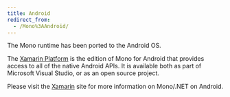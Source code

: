 ```yaml
---
title: Android
redirect_from:
  - /Mono%3AAndroid/
---
```


The Mono runtime has been ported to the Android OS.

The [Xamarin Platform](https://visualstudio.microsoft.com/xamarin/) is the edition of
Mono for Android that provides access to all of the native Android
APIs.  It is available both as part of Microsoft Visual Studio, or as
an open source project.

Please visit the [Xamarin](https://visualstudio.microsoft.com/xamarin/) site for more information on Mono/.NET on Android.

